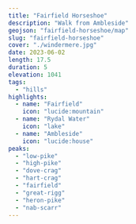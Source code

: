 ```yaml
---
title: "Fairfield Horseshoe"
description: "Walk from Ambleside"
geojson: "fairfield-horseshoe/map"
slug: "fairfield-horseshoe"
cover: "./windermere.jpg"
date: 2023-06-02
length: 17.5
duration: 5
elevation: 1041
tags:
  - "hills"
highlights:
  - name: "Fairfield"
    icon: "lucide:mountain"
  - name: "Rydal Water"
    icon: "lake"
  - name: "Ambleside"
    icon: "lucide:house"
peaks:
  - "low-pike"
  - "high-pike"
  - "dove-crag"
  - "hart-crag"
  - "fairfield"
  - "great-rigg"
  - "heron-pike"
  - "nab-scarr"
---
```

